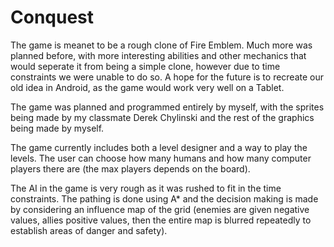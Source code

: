 Conquest
========

The game is meanet to be a rough clone of Fire Emblem.  Much more was planned before, with more interesting abilities and
other mechanics that would seperate it from being a simple clone, however due to time constraints we were unable 
to do so.  A hope for the future is to recreate our old idea in Android, as the game would work very well on a Tablet.   

The game was planned and programmed entirely by myself, with the sprites being made by my classmate Derek Chylinski and the rest of the graphics being made by myself. 

The game currently includes both a level designer and a way to play the levels.  The user can choose how many humans and how many computer players there are (the max players depends on the board).  

The AI in the game is very rough as it was rushed to fit in the time constraints.  The pathing is done using A* and the decision making is made by considering an influence map of the grid (enemies are given negative values, allies positive values, then the entire map is blurred repeatedly to establish areas of danger and safety).  
